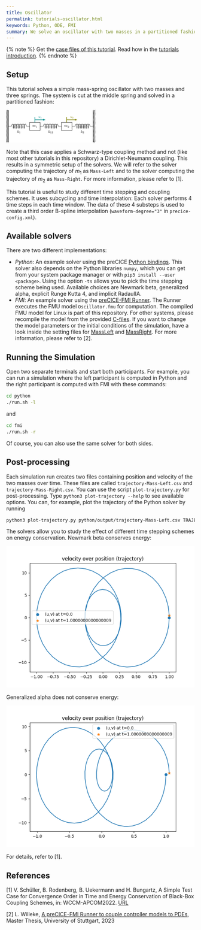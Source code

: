 ```yaml
---
title: Oscillator
permalink: tutorials-oscillator.html
keywords: Python, ODE, FMI
summary: We solve an oscillator with two masses in a partitioned fashion. Each mass is solved by an independent ODE.
---
```


{% note %}
Get the [case files of this tutorial](https://github.com/precice/tutorials/tree/master/oscillator). Read how in the [tutorials introduction](https://www.precice.org/tutorials.html).
{% endnote %}

## Setup

This tutorial solves a simple mass-spring oscillator with two masses and three springs. The system is cut at the middle spring and solved in a partitioned fashion:

![Schematic drawing of oscillator example](images/tutorials-oscillator-schematic-drawing.png)

Note that this case applies a Schwarz-type coupling method and not (like most other tutorials in this repository) a Dirichlet-Neumann coupling. This results in a symmetric setup of the solvers. We will refer to the solver computing the trajectory of $m_1$ as `Mass-Left` and to the solver computing the trajectory of $m_2$ as `Mass-Right`. For more information, please refer to [1].

This tutorial is useful to study different time stepping and coupling schemes. It uses subcycling and time interpolation: Each solver performs 4 time steps in each time window. The data of these 4 substeps is used to create a third order B-spline interpolation (`waveform-degree="3"` in `precice-config.xml`).

## Available solvers

There are two different implementations:

- *Python*: An example solver using the preCICE [Python bindings](https://www.precice.org/installation-bindings-python.html). This solver also depends on the Python libraries `numpy`, which you can get from your system package manager or with `pip3 install --user <package>`. Using the option `-ts` allows you to pick the time stepping scheme being used. Available choices are Newmark beta, generalized alpha, explicit Runge Kutta 4, and implicit RadauIIA.
- *FMI*: An example solver using the [preCICE-FMI Runner](https://github.com/precice/fmi-runner). The Runner executes the FMU model `Oscillator.fmu` for computation. The compiled FMU model for Linux is part of this repository. For other systems, please recompile the model from the provided [C-files](https://github.com/precice/tutorials/tree/master/oscillator/fmi/fmu). If you want to change the model parameters or the initial conditions of the simulation, have a look inside the setting files for [MassLeft](https://github.com/precice/tutorials/tree/master/oscillator/fmi/MassLeft) and [MassRight](https://github.com/precice/tutorials/tree/master/oscillator/fmi/MassRight). For more information, please refer to [2].

## Running the Simulation

Open two separate terminals and start both participants. For example, you can run a simulation where the left participant is computed in Python and the right participant is computed with FMI with these commands:

```bash
cd python
./run.sh -l
```

and

```bash
cd fmi
./run.sh -r
```

Of course, you can also use the same solver for both sides.

## Post-processing

Each simulation run creates two files containing position and velocity of the two masses over time. These files are called `trajectory-Mass-Left.csv` and `trajectory-Mass-Right.csv`. You can use the script `plot-trajectory.py` for post-processing. Type `python3 plot-trajectory --help` to see available options. You can, for example, plot the trajectory of the Python solver by running

```bash
python3 plot-trajectory.py python/output/trajectory-Mass-Left.csv TRAJECTORY
```

The solvers allow you to study the effect of different time stepping schemes on energy conservation. Newmark beta conserves energy:

![Trajectory for Newmark beta scheme](images/tutorials-oscillator-trajectory-newmark-beta.png)

Generalized alpha does not conserve energy:

![Trajectory for generalized alpha scheme](images/tutorials-oscillator-trajectory-generalized-alpha.png)

For details, refer to [1].

## References

[1] V. Schüller, B. Rodenberg, B. Uekermann and H. Bungartz, A Simple Test Case for Convergence Order in Time and Energy Conservation of Black-Box Coupling Schemes, in: WCCM-APCOM2022. [URL](https://www.scipedia.com/public/Rodenberg_2022a)

[2] L. Willeke, [A preCICE-FMI Runner to couple controller models to PDEs](http://dx.doi.org/10.18419/opus-13130), Master Thesis, University of Stuttgart, 2023
